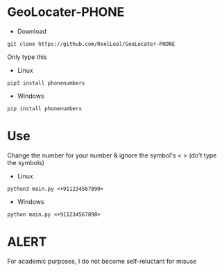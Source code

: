 # GeoLocater-PHONE

- Download

`git clone https://github.com/RoelLeal/GeoLocater-PHONE`

Only type this

- Linux

`pip3 install phonenumbers`

- Windows

`pip install phonenumbers`

# Use
Change the number for your number & ignore the symbol's < > (do't type the symbols)
- Linux

`python3 main.py <+911234567890>`

- Windows

`python main.py <+911234567890>`


# ALERT 

For academic purposes, I do not become self-reluctant for misuse

